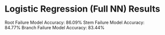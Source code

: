 # Logistic Regression (Full NN) Results

Root Failure Model Accuracy: 86.09%
Stem Failure Model Accuracy: 84.77%
Branch Failure Model Accuracy: 83.44%